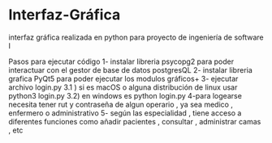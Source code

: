 # Interfaz-Gráfica
interfaz gráfica realizada en python para proyecto de ingeniería de software I

Pasos para ejecutar código
1- instalar libreria psycopg2 para poder interactuar con el gestor de base de datos postgresQL
2- instalar libreria grafica PyQt5 para poder ejecutar los modulos gráficos+
3- ejecutar archivo login.py
  3.1 ) si es macOS o alguna distribución de linux usar python3 login.py
  3.2) en windows es python login.py
4-para logearse necesita tener rut y contraseña de algun operario , ya sea medico , enfermero o administrativo
5- según las especialidad , tiene acceso a diferentes funciones como añadir pacientes , consultar , administrar camas , etc
